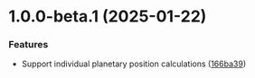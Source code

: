 # 1.0.0-beta.1 (2025-01-22)


### Features

* Support individual planetary position calculations ([166ba39](https://github.com/marcmarine/lulia/commit/166ba39428a09af8fb67a6d433721737d2567115))
